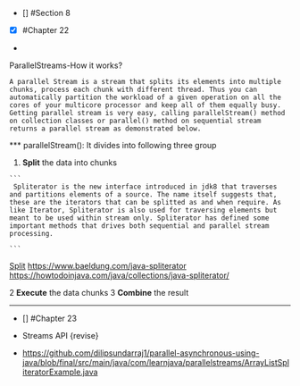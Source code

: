 - [] #Section 8
- [x] #Chapter 22
* 
ParallelStreams-How it works?
``` 
A parallel Stream is a stream that splits its elements into multiple chunks, process each chunk with different thread. Thus you can automatically partition the workload of a given operation on all the cores of your multicore processor and keep all of them equally busy. Getting parallel stream is very easy, calling parallelStream() method on collection classes or parallel() method on sequential stream returns a parallel stream as demonstrated below.
 ```
***  parallelStream(): It divides into following three group 
  1. **Split** the data into chunks

    ```
     Spliterator is the new interface introduced in jdk8 that traverses and partitions elements of a source. The name itself suggests that, these are the iterators that can be splitted as and when require. As like Iterator, Spliterator is also used for traversing elements but meant to be used within stream only. Spliterator has defined some important methods that drives both sequential and parallel stream processing.
    
    ```

[Split](https://java-8-tips.readthedocs.io/en/stable/parallelization.html)
https://www.baeldung.com/java-spliterator
https://howtodoinjava.com/java/collections/java-spliterator/


  2 **Execute** the data chunks
  3 **Combine** the result


  
--------


- [] #Chapter 23
* Streams API
  {revise}
    
- https://github.com/dilipsundarraj1/parallel-asynchronous-using-java/blob/final/src/main/java/com/learnjava/parallelstreams/ArrayListSpliteratorExample.java
  